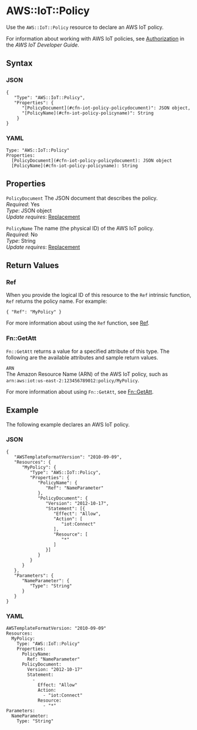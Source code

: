 # AWS::IoT::Policy<a name="aws-resource-iot-policy"></a>

Use the `AWS::IoT::Policy` resource to declare an AWS IoT policy\.

For information about working with AWS IoT policies, see [Authorization](http://docs.aws.amazon.com/iot/latest/developerguide/authorization.html) in the *AWS IoT Developer Guide*\.

## Syntax<a name="aws-resource-iot-policy-syntax"></a>

### JSON<a name="aws-resource-iot-policy-syntax.json"></a>

```
{
   "Type": "AWS::IoT::Policy",
   "Properties": {
      "[PolicyDocument](#cfn-iot-policy-policydocument)": JSON object,
      "[PolicyName](#cfn-iot-policy-policyname)": String
    }
}
```

### YAML<a name="aws-resource-iot-policy-syntax.yaml"></a>

```
Type: "AWS::IoT::Policy"
Properties:
  [PolicyDocument](#cfn-iot-policy-policydocument): JSON object
  [PolicyName](#cfn-iot-policy-policyname): String
```

## Properties<a name="aws-resource-iot-policy-properties"></a>

`PolicyDocument`  <a name="cfn-iot-policy-policydocument"></a>
The JSON document that describes the policy\.  
*Required*: Yes  
*Type*: JSON object  
*Update requires*: [Replacement](using-cfn-updating-stacks-update-behaviors.md#update-replacement)

`PolicyName`  <a name="cfn-iot-policy-policyname"></a>
The name \(the physical ID\) of the AWS IoT policy\.  
*Required*: No  
*Type*: String  
*Update requires*: [Replacement](using-cfn-updating-stacks-update-behaviors.md#update-replacement)

## Return Values<a name="aws-resource-iot-policy-returnvalues"></a>

### Ref<a name="aws-resource-iot-policy-ref"></a>

When you provide the logical ID of this resource to the `Ref` intrinsic function, `Ref` returns the policy name\. For example:

```
{ "Ref": "MyPolicy" }
```

For more information about using the `Ref` function, see [Ref](intrinsic-function-reference-ref.md)\.

### Fn::GetAtt<a name="aws-resource-iot-policy-getatt"></a>

`Fn::GetAtt` returns a value for a specified attribute of this type\. The following are the available attributes and sample return values\.

`ARN`  
The Amazon Resource Name \(ARN\) of the AWS IoT policy, such as `arn:aws:iot:us-east-2:123456789012:policy/MyPolicy`\.

For more information about using `Fn::GetAtt`, see [Fn::GetAtt](intrinsic-function-reference-getatt.md)\.

## Example<a name="aws-resource-iot-policy-examples"></a>

The following example declares an AWS IoT policy\.

### JSON<a name="aws-resource-iot-policy-example.json"></a>

```
{
   "AWSTemplateFormatVersion": "2010-09-09",
   "Resources": {
      "MyPolicy": {
         "Type": "AWS::IoT::Policy",
         "Properties": {
            "PolicyName": {
               "Ref": "NameParameter"
            },
            "PolicyDocument": {
               "Version": "2012-10-17",
               "Statement": [{
                  "Effect": "Allow",
                  "Action": [
                     "iot:Connect"
                  ],
                  "Resource": [
                     "*"
                  ]
               }]
            }
         }
      }
   },
   "Parameters": {
      "NameParameter": {
         "Type": "String"
      }
   }
}
```

### YAML<a name="aws-resource-iot-policy-example.yaml"></a>

```
AWSTemplateFormatVersion: "2010-09-09"
Resources: 
  MyPolicy: 
    Type: "AWS::IoT::Policy"
    Properties: 
      PolicyName: 
        Ref: "NameParameter"
      PolicyDocument: 
        Version: "2012-10-17"
        Statement: 
          - 
            Effect: "Allow"
            Action: 
              - "iot:Connect"
            Resource: 
              - "*"
Parameters: 
  NameParameter: 
    Type: "String"
```
